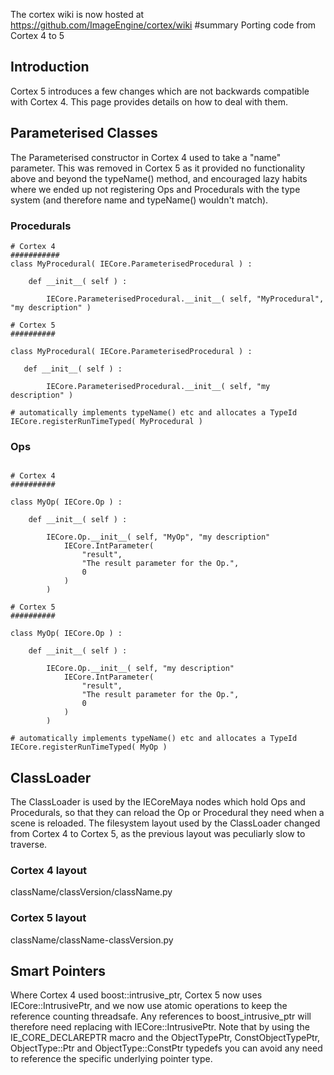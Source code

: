 The cortex wiki is now hosted at https://github.com/ImageEngine/cortex/wiki
#summary Porting code from Cortex 4 to 5

## Introduction ##

Cortex 5 introduces a few changes which are not backwards compatible with Cortex 4. This page provides details on how to deal with them.

## Parameterised Classes ##

The Parameterised constructor in Cortex 4 used to take a "name" parameter. This was removed in Cortex 5 as it provided no functionality above and beyond the typeName() method, and encouraged lazy habits where we ended up not registering Ops and Procedurals with the type system (and therefore name and typeName() wouldn't match).

### Procedurals ###

```
# Cortex 4
###########
class MyProcedural( IECore.ParameterisedProcedural ) :

    def __init__( self ) :

        IECore.ParameterisedProcedural.__init__( self, "MyProcedural", "my description" )

# Cortex 5
##########

class MyProcedural( IECore.ParameterisedProcedural ) :

   def __init__( self ) :

        IECore.ParameterisedProcedural.__init__( self, "my description" )

# automatically implements typeName() etc and allocates a TypeId
IECore.registerRunTimeTyped( MyProcedural )

```

### Ops ###

```

# Cortex 4
##########

class MyOp( IECore.Op ) :

    def __init__( self ) :

        IECore.Op.__init__( self, "MyOp", "my description"
            IECore.IntParameter(
                "result",
                "The result parameter for the Op.",
                0
            )
        )

# Cortex 5
##########

class MyOp( IECore.Op ) :

    def __init__( self ) :

        IECore.Op.__init__( self, "my description"
            IECore.IntParameter(
                "result",
                "The result parameter for the Op.",
                0
            )
        )

# automatically implements typeName() etc and allocates a TypeId
IECore.registerRunTimeTyped( MyOp )

```

## ClassLoader ##

The ClassLoader is used by the IECoreMaya nodes which hold Ops and Procedurals, so that they can reload the Op or Procedural they need when a scene is reloaded. The filesystem layout used by the ClassLoader changed from Cortex 4 to Cortex 5, as the previous layout was peculiarly slow to traverse.

### Cortex 4 layout ###

className/classVersion/className.py

### Cortex 5 layout ###

className/className-classVersion.py

## Smart Pointers ##

Where Cortex 4 used boost::intrusive\_ptr, Cortex 5 now uses IECore::IntrusivePtr, and we now use atomic operations to keep the reference counting threadsafe. Any references to boost\_intrusive\_ptr will therefore need replacing with IECore::IntrusivePtr. Note that by using the IE\_CORE\_DECLAREPTR macro and the ObjectTypePtr, ConstObjectTypePtr, ObjectType::Ptr and ObjectType::ConstPtr typedefs you can avoid any need to reference the specific underlying pointer type.